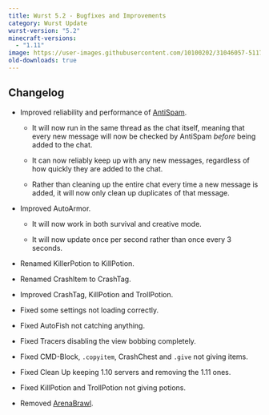 ```yaml
---
title: Wurst 5.2 - Bugfixes and Improvements
category: Wurst Update
wurst-version: "5.2"
minecraft-versions:
  - "1.11"
image: https://user-images.githubusercontent.com/10100202/31046057-51173194-a5f2-11e7-9fea-ccfed62ae797.jpg
old-downloads: true
---
```

## Changelog

- Improved reliability and performance of [AntiSpam](https://wurst.wiki/antispam).

  - It will now run in the same thread as the chat itself, meaning that every new message will now be checked by AntiSpam _before_ being added to the chat.

  - It can now reliably keep up with any new messages, regardless of how quickly they are added to the chat.

  - Rather than cleaning up the entire chat every time a new message is added, it will now only clean up duplicates of that message.

- Improved AutoArmor.

  - It will now work in both survival and creative mode.

  - It will now update once per second rather than once every 3 seconds.

- Renamed KillerPotion to KillPotion.

- Renamed CrashItem to CrashTag.

- Improved CrashTag, KillPotion and TrollPotion.

- Fixed some settings not loading correctly.

- Fixed AutoFish not catching anything.

- Fixed Tracers disabling the view bobbing completely.

- Fixed CMD-Block, `.copyitem`, CrashChest and `.give` not giving items.

- Fixed Clean Up keeping 1.10 servers and removing the 1.11 ones.

- Fixed KillPotion and TrollPotion not giving potions.

- Removed [ArenaBrawl](https://wurst.wiki/arenabrawl).
